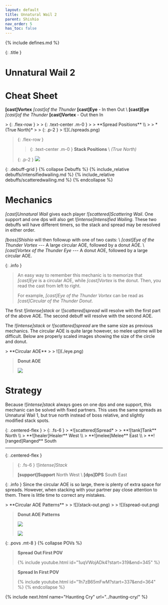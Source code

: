 ```yaml
---
layout: default
title: Unnatural Wail 2
parent: Shishio
nav_order: 5
has_toc: false
---
```


{% include defines.md %}

{: .title }
# Unnatural Wail 2

# Cheat Sheet

**[cast]Vortex** *[cast]of the Thunder* **[cast]Eye** - In then Out \\
**[cast]Eye** *[cast]of the Thunder* **[cast]Vortex** - Out then In

<div class="column-grid collapse-sm mb-8" markdown="1">
> {: .flex-row }
> > {: .text-center .m-0 }
> > **Spread Positions** \\
> > *(True North)*
>
> {: .p-2 }
> ![](./spreads.png)

> {: .flex-row }
> > {: .text-center .m-0 }
> > **Stack Positions** \\
> > *(True North)*
>
> {: .p-2 }
> ![](./stacks.png)
</div>

{: .debuff-grid }
{% collapse Debuffs %}
{% include_relative debuffs/intensifiedwailing.md %}
{% include_relative debuffs/scatteredwailing.md %}
{% endcollapse %}

# Mechanics

*[cast]Unnatural Wail* gives each player *![scattered]Scattering Wail*. One
support and one dps will also get *![intense]Intensified Wailing*. These two
debuffs will have different timers, so the stack and spread may be resolved in
either order.

*[boss]Shishio* will then followup with one of two casts: \\
*[cast]Eye of the Thunder Vortex* --- A large circular AOE, followed by a donut
AOE. \\
*[cast]Vortex of the Thunder Eye* --- A donut AOE, followed by a large circular
AOE.

{: .info }
> An easy way to remember this mechanic is to memorize that *[cast]Eye* is a
> circular AOE, while *[cast]Vortex* is the donut. Then, you read the cast from
> left to right.
>
> For example, *[cast]Eye of the Thunder Vortex* can be read as
> *[cast]Circular of the Thunder Donut*.

The first *![intense]stack* or *![scattered]spread* will resolve with the first
part of the above AOE. The second debuff will resolve with the second AOE.

The *![intense]stack* or *![scattered]spread* are the same size as previous
mechanics. The circular AOE is quite large however, so melee uptime will be
difficult. Below are properly scaled images showing the size of the circle and
donut.

<div class="column-grid" markdown="1">
> **Circular AOE**
>
> ![](./eye.png)

> **Donut AOE**
>
> ![](./vortex.png)
</div>

# Strategy

Because *![intense]stack* always goes on one dps and one support, this mechanic
can be solved with fixed partners. This uses the same spreads as Unnatural Wail
1, but true north instead of boss relative, and slightly modified stack spots.

<div class="column-flex even mb-4" markdown="1">
{: .centered-flex }
> {: .fs-6 }
> *![scattered]Spread*
>
> **![tank]Tank** North \\
> **![healer]Healer** West \\
> **![melee]Melee** East \\
> **![ranged]Ranged** South

-----

{: .centered-flex }
> {: .fs-6 }
> *![intense]Stack*
>
> **[support]Support** North West \\
> **[dps]DPS** South East
</div>

{: .info }
Since the circular AOE is so large, there is plenty of extra space for spreads.
However, when stacking with your partner pay close attention to them. There is
little time to correct any mistakes.

<div class="column-grid" markdown="1">
> **Circular AOE Patterns**
>
> ![](stack-out.png)
>
> ![](spread-out.png)

> **Donut AOE Patterns**
>
> ![](spread-in.png)
>
> ![](stack-in.png)
</div>

{: .povs .mt-8 }
{% collapse POVs %}
> **Spread Out First POV**
>
> {% include youtube.html id="1uqVWojADk4?start=319&end=345" %}

> **Spread In First POV**
>
> {% include youtube.html id="1h7zB65mFwM?start=337&end=364" %}
{% endcollapse %}

{% include next.html name="Haunting Cry" url="../haunting-cry/" %}
